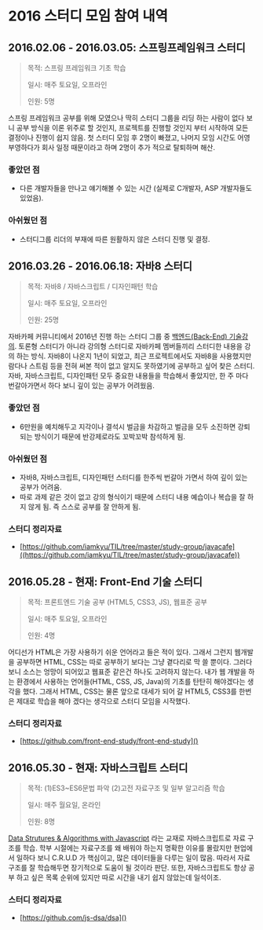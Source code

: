 # 2016 스터디 모임 참여 내역

## 2016.02.06 - 2016.03.05: 스프링프레임워크 스터디
> 목적: 스프링 프레임워크 기초 학습
> 
> 일시: 매주 토요일, 오프라인
> 
> 인원: 5명

스프링 프레임워크 공부를 위해 모였으나 딱히 스터디 그룹을 리딩 하는 사람이 없다 보니 공부 방식을 이론 위주로 할 것인지, 프로젝트를 진행할 것인지 부터 시작하여 모든 결정이나 진행이 쉽지 않음. 첫 스터디 모임 후 2명이 빠졌고, 나머지 모임 시간도 어영부영하다가 회사 일정 때문이라고 하며 2명이 추가 적으로 탈퇴하며 해산.

### 좋았던 점
- 다른 개발자들을 만나고 얘기해볼 수 있는 시간 (실제로 C개발자, ASP 개발자들도 있었음).

### 아쉬웠던 점
- 스터디그룹 리더의 부재에 따른 원활하지 않은 스터디 진행 및 결정.

## 2016.03.26 - 2016.06.18: 자바8 스터디
> 목적: 자바8 / 자바스크립트 / 디자인패턴 학습
> 
> 일시: 매주 토요일, 오프라인
> 
> 인원: 25명

자바카페 커뮤니티에서 2016년 진행 하는 스터디 그룹 중 [백엔드(Back-End) 기술강의](http://onoffmix.com/event/63992). 토론형 스터디가 아니라 강의형 스터디로 자바카페 멤버들끼리 스터디한 내용을 강의 하는 방식. 자바8이 나온지 1년이 되었고, 최근 프로젝트에서도 자바8을 사용했지만 람다나 스트림 등을 전혀 써본 적이 없고 알지도 못하였기에 공부하고 싶어 찾은 스터디. 자바, 자바스크립트, 디자인패턴 모두 중요한 내용들을 학습해서 좋았지만, 한 주 마다 번갈아가면서 하다 보니 깊이 있는 공부가 어려웠음.

### 좋았던 점
- 6만원을 예치해두고 지각이나 결석시 벌금을 차감하고 벌금을 모두 소진하면 강퇴되는 방식이기 때문에 반강제로라도 꼬박꼬박 참석하게 됨.

### 아쉬웠던 점
- 자바8, 자바스크립트, 디자인패턴 스터디를 한주씩 번갈아 가면서 하여 깊이 있는 공부가 어려움.
- 따로 과제 같은 것이 없고 강의 형식이기 때문에 스터디 내용 예습이나 복습을 잘 하지 않게 됨. 즉 스스로 공부를 잘 안하게 됨.

### 스터디 정리자료
- [https://github.com/iamkyu/TIL/tree/master/study-group/javacafe]((https://github.com/iamkyu/TIL/tree/master/study-group/javacafe))

## 2016.05.28 - 현재: Front-End 기술 스터디
> 목적: 프론트엔드 기술 공부 (HTML5, CSS3, JS), 웹표준 공부
> 
> 일시: 매주 토요일, 오프라인
> 
> 인원: 4명

어디선가 HTML은 가장 사용하기 쉬운 언어라고 들은 적이 있다. 그래서 그런지 웹개발을 공부하면 HTML, CSS는 따로 공부하기 보다는 그냥 곁다리로 막 쓸 뿐이다. 그러다보니 소스는 엉망이 되어있고 웹표준 같은건 하나도 고려하지 않는다. 내가 웹 개발을 하는 환경에서 사용하는 언어들(HTML, CSS, JS, Java)의 기초를 탄탄히 해야겠다는 생각을 했다. 그래서 HTML, CSS는 물론 앞으로 대세가 되어 갈 HTML5, CSS3를 한번은 제대로 학습을 해야 겠다는 생각으로 스터디 모임을 시작했다.

### 스터디 정리자료
- [https://github.com/front-end-study/front-end-study]()

## 2016.05.30 - 현재: 자바스크립트 스터디
> 목적: (1)ES3~ES6문법 파악 (2)고전 자료구조 및 일부 알고리즘 학습
> 
> 일시: 매주 월요일, 온라인
> 
> 인원: 8명

[Data Strutures & Algorithms with Javascript](http://book.naver.com/bookdb/review.nhn?bid=8095174) 라는 교재로 자바스크립트로 자료 구조를 학습. 학부 시절에는 자료구조를 왜 배워야 하는지 명확한 이유를 몰랐지만 현업에서 일하다 보니 C.R.U.D 가 핵심이고, 많은 데이터들을 다루는 일이 많음. 따라서 자료구조를 잘 학습해두면 장기적으로 도움이 될 것이라 판단. 또한, 자바스크립트도 항상 공부 하고 싶은 목록 순위에 있지만 따로 시간을 내기 쉽지 않았는데 일석이조.

### 스터디 정리자료
- [https://github.com/js-dsa/dsa]()